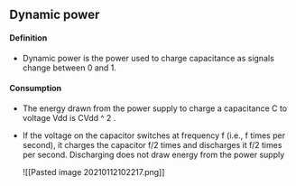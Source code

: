  ## Dynamic power
 #### Definition
- Dynamic power is the power used to charge capacitance as signals change between 0 and 1.
#### Consumption
- The energy drawn from the power supply to charge a capacitance C to voltage Vdd is CVdd ^ 2 .
- If the voltage on the capacitor switches at frequency f (i.e., f times per second), it charges the capacitor f/2 times and discharges it f/2 times per second. Discharging does not draw energy from the power supply
	
	 ![[Pasted image 20210112102217.png]]
				